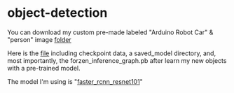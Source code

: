# object-detection

You can download my custom pre-made labeled "Arduino Robot Car" & "person" image [folder](https://goo.gl/PcS5Zs)


Here is the [file](https://goo.gl/jfdoF2) including checkpoint data, a saved_model directory, and, most importantly, the forzen_inference_graph.pb after   learn my new objects with a pre-trained model.

The model I'm using is "[faster_rcnn_resnet101](https://goo.gl/hYJg6z)" 

